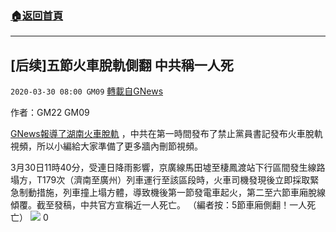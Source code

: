 ###  [:house:返回首頁](https://github.com/ourhimalayas/txt)
---

## [后续]五節火車脫軌側翻 中共稱一人死
`2020-03-30 08:00 GM09` [轉載自GNews](https://gnews.org/zh-hant/157164/)

作者：GM22 GM09

[GNews報導了湖南火車脫軌](https://gnews.org/zh-hans/156949/) ，中共在第一時間發布了禁止黨員書記發布火車脫軌視頻，所以小編給大家準備了更多牆內刪節視頻。

3月30日11時40分，受連日降雨影響，京廣線馬田墟至棲鳳渡站下行區間發生線路塌方，T179次（濟南至廣州）列車運行至該區段時，火車司機發現後立即採取緊急制動措施，列車撞上塌方體，導致機後第一節發電車起火，第二至六節車廂脫線傾覆。截至發稿，中共官方宣稱近一人死亡。 （編者按：5節車廂側翻！一人死亡）
![](https://s3-ap-northeast-1.amazonaws.com/news.guo.offload.media/wp-content/uploads/2020/03/30075055/Screen-Shot-2020-03-30-at-8.45.41-PM.png)
0
